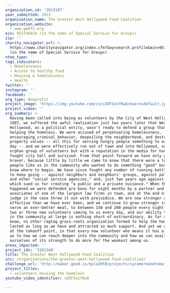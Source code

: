 ```yaml
---
organization_id: '2013187'
year_submitted: 2013
organization_name: The Greater West Hollywood Food Coalition
organization_website:
  - www.gwhfc.org
ein: 951716914 (in the name of Special Service for Groups)
zip: ''
charity_navigator_url: >-
  https://www.charitynavigator.org/index.cfm?bay=search.profile&ein=951716914
  (in the name of Special Service for Groups)
ntee_type: ''
tags_indicators:
  - Homelessness
  - Access to healthy food
  - Housing & homelessness
  - Health
twitter: ''
instagram: ''
facebook: ''
org_type: Nonprofit
project_image: 'https://img.youtube.com/vi/vZOFIeiYKwA/maxresdefault.jpg'
project_video: ''
org_summary: >-
  Having been called into being as volunteers by the City of West Hollywood in
  1987, we suffered the awful realization just two years later that West
  Hollywood, as a political entity, wasn't ready to defend a group that was
  helping the homeless. We were accused of perpetuating homelessness,
  encouraging criminal behavior, despoiling the neighborhood, and destroying
  property values -- all this for serving hungry people something to eat once a
  day -- and we were effectively run out of town and into Hollywood, suddenly an
  orphan group of volunteers but with a reputation in the media for having
  fought city hall and survived. From that point forward we have only gotten
  braver, because little by little we came to know that there were a lot of
  people like us in the community who wanted to do something "good" but didn't
  know where to begin. We have since fought any number of running battles just
  to keep going -- against neighbors and neighbors' groups, against politicians
  and other "social service agencies," and, just two years ago against a company
  which sued us for creating "a public and a private nuisance." When that
  happened we were defended pro bono for eight months by a partner and four
  associates of one of the largest law firms in town, and at the end of it the
  judge in the case threw it out with prejuidice. We are now stronger and more
  effective than we have ever been, and we continue to grow stronger still. We
  serve an ever-better meal, to between 150 and 200 people every night. We have
  two or three new volunteers coming to us every day, and our ability to network
  in the community at large is nothing short of extraordinary. As far as we
  know, no other ragtag grass-roots organization formed to help the homeless has
  lasted as long as we have and attracted so much support. And yet we are still
  at the takeoff point, in that every new volunteer who means it has a new idea
  as to how we can reach deeper into the community and how we can avail
  ourselves of its strength to do more for the weakest among us.
areas_impacted: ''
project_ids: '3102248'
title: The Greater West Hollywood Food Coalition
uri: /organizations/the-greater-west-hollywood-food-coalition/
challenge_url: 'http://maker.good.is/myla2050/projects/sycamoreandromaine.html'
project_titles:
  - volunteers housing the homeless
youtube_video_identifier: vZOFIeiYKwA

---
```

